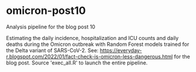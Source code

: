 # omicron-post10
Analysis pipeline for the blog post 10

Estimating the daily incidence, hospitalization and ICU counts and daily deaths during the Omicron outbreak with Random Forest models trained for the Delta variant of SARS-CoV-2. See: https://everyday-r.blogspot.com/2022/01/fact-check-is-omicron-less-dangerous.html for the blog post. Source 'exec_all.R' to launch the entire pipeline.
